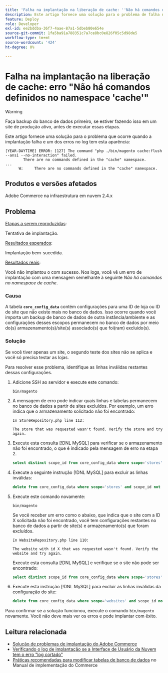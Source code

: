 ```yaml
---
title: 'Falha na implantação na liberação de cache: ''Não há comandos definidos no erro ''cache'' namespace'''
description: Este artigo fornece uma solução para o problema de falha na implantação com o seguinte erro **Não há comandos definidos no namespace do cache**.
feature: Deploy
role: Developer
exl-id: ee2bddba-36f7-4aae-87a1-5dbeb80e654e
source-git-commit: 1fa5ba91a788351c7a7ce8bc0e826f05c5d98de5
workflow-type: tm+mt
source-wordcount: '424'
ht-degree: 0%

---
```



# Falha na implantação na liberação de cache: erro &quot;Não há comandos definidos no namespace &#39;cache&#39;&quot;

>[!WARNING]
>
>Faça backup do banco de dados primeiro, se estiver fazendo isso em um site de produção ativo, antes de executar essas etapas.

Este artigo fornece uma solução para o problema que ocorre quando a implantação falha e um dos erros no log tem esta aparência:

```
[YEAR-DAYTIME] ERROR: [127] The command "php ./bin/magento cache:flush --ansi --no-interaction" failed.
        There are no commands defined in the "cache" namespace.
...
      W:     There are no commands defined in the "cache" namespace.
```

## Produtos e versões afetados

Adobe Commerce na infraestrutura em nuvem 2.4.x

## Problema

<u>Etapas a serem reproduzidas</u>:

Tentativa de implantação.

<u>Resultados esperados</u>:

Implantação bem-sucedida.

<u>Resultados reais</u>:

Você não implantou o com sucesso. Nos logs, você vê um erro de implantação com uma mensagem semelhante à seguinte *Não há comandos no namespace de cache*.

### Causa

A tabela **`core_config_data`** contém configurações para uma ID de loja ou ID de site que não existe mais no banco de dados. Isso ocorre quando você importa um backup de banco de dados de outra instância/ambiente e as configurações desses escopos permanecem no banco de dados por meio do(s) armazenamento(s)/site(s) associado(s) que foi(ram) excluído(s).

### Solução

Se você tiver apenas um site, o segundo teste dos sites não se aplica e você só precisa testar as lojas.

Para resolver esse problema, identifique as linhas inválidas restantes dessas configurações.

1. Adicione SSH ao servidor e execute este comando:

   `bin/magento`

1. A mensagem de erro pode indicar quais linhas e tabelas permanecem no banco de dados a partir de sites excluídos. Por exemplo, um erro indica que o armazenamento solicitado não foi encontrado:

   ```...
   In StoreRepository.php line 112:
   
   The store that was requested wasn't found. Verify the store and try again.
   ```

1. Execute esta consulta [!DNL MySQL] para verificar se o armazenamento não foi encontrado, o que é indicado pela mensagem de erro na etapa 2.

   ```sql
   select distinct scope_id from core_config_data where scope='stores' and scope_id not in (select store_id from store);
   ```

1. Execute a seguinte instrução [!DNL MySQL] para excluir as linhas inválidas:

   ```sql
   delete from core_config_data where scope='stores' and scope_id not in (select store_id from store);
   ```

1. Execute este comando novamente:

   `bin/magento`

   Se você receber um erro como o abaixo, que indica que o site com a ID X solicitada não foi encontrado, você tem configurações restantes        no banco de dados a partir de site(s) e armazenamento(s) que foram excluídos.

   ```
   In WebsiteRepository.php line 110:
   
   The website with id X that was requested wasn't found. Verify the website and try again.
   ```

   Execute esta consulta [!DNL MySQL] e verifique se o site não pode ser encontrado:

   ```sql
   select distinct scope_id from core_config_data where scope='stores' and scope_id not in (select store_id from store);
   ```

1. Execute esta instrução [!DNL MySQL] para excluir as linhas inválidas da configuração do site:

   ```sql
   delete from core_config_data where scope='websites' and scope_id not in (select website_id from store_website);
   ```

Para confirmar se a solução funcionou, execute o comando `bin/magento` novamente. Você não deve mais ver os erros e pode implantar com êxito.

## Leitura relacionada

* [Solução de problemas de implantação do Adobe Commerce](https://experienceleague.adobe.com/pt-br/docs/commerce-knowledge-base/kb/troubleshooting/deployment/magento-deployment-troubleshooter)
* [Verificando o log de implantação se a Interface de Usuário da Nuvem tem o erro &quot;log cortado&quot;](https://experienceleague.adobe.com/pt-br/docs/commerce-knowledge-base/kb/troubleshooting/miscellaneous/checking-deployment-log-if-the-cloud-ui-shows-log-snipped-error)
* [Práticas recomendadas para modificar tabelas de banco de dados](https://experienceleague.adobe.com/pt-br/docs/commerce-operations/implementation-playbook/best-practices/development/modifying-core-and-third-party-tables#why-adobe-recommends-avoiding-modifications) no Manual de implementação do Commerce
